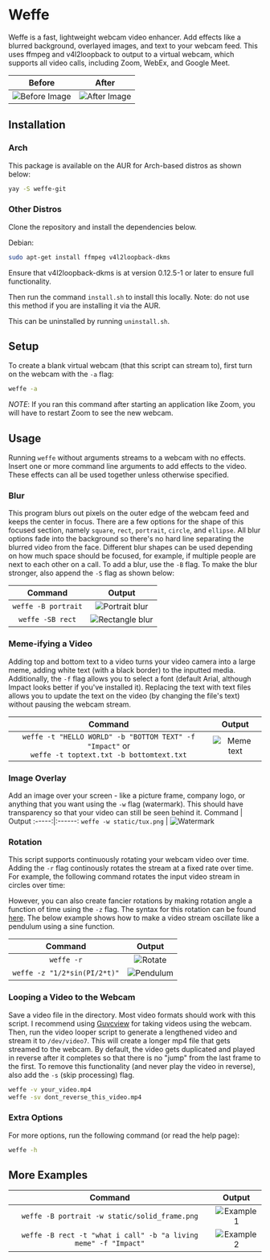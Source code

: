 # Weffe

Weffe is a fast, lightweight webcam video enhancer. Add effects like a blurred background, overlayed images, and text to your webcam feed. This uses ffmpeg and v4l2loopback to output to a virtual webcam, which supports all video calls, including Zoom, WebEx, and Google Meet.

Before | After
:-----:|:------:
![Before Image](demo/no_effect.png) | ![After Image](demo/example_1.png)

## Installation

### Arch
This package is available on the AUR for Arch-based distros as shown below:
```sh
yay -S weffe-git
```

### Other Distros
Clone the repository and install the dependencies below.

Debian:
```sh
sudo apt-get install ffmpeg v4l2loopback-dkms
```

Ensure that v4l2loopback-dkms is at version 0.12.5-1 or later to ensure full functionality.

Then run the command `install.sh` to install this locally.
Note: do not use this method if you are installing it via the AUR.

This can be uninstalled by running `uninstall.sh`.

## Setup

To create a blank virtual webcam (that this script can stream to), first turn on the webcam with the `-a` flag:
```sh
weffe -a
```
_NOTE_: If you ran this command after starting an application like Zoom, you will have to restart Zoom to see the new webcam.

## Usage

Running `weffe` without arguments streams to a webcam with no effects. Insert one or more command line arguments to add effects to the video. These effects can all be used together unless otherwise specified.

### Blur

This program blurs out pixels on the outer edge of the webcam feed and keeps the center in focus. There are a few options for the shape of this focused section, namely `square`, `rect`, `portrait`, `circle`, and `ellipse`. All blur options fade into the background so there's no hard line separating the blurred video from the face. Different blur shapes can be used depending on how much space should be focused, for example, if multiple people are next to each other on a call. To add a blur, use the `-B` flag. To make the blur stronger, also append the `-S` flag as shown below:

Command | Output
:-----:|:------:
`weffe -B portrait` | ![Portrait blur](demo/blur_portrait.png)
`weffe -SB rect` | ![Rectangle blur](demo/blur_strong_rect.png)

### Meme-ifying a Video

Adding top and bottom text to a video turns your video camera into a large meme, adding white text (with a black border) to the inputted media. Additionally, the `-f` flag allows you to select a font (default Arial, although Impact looks better if you've installed it). Replacing the text with text files allows you to update the text on the video (by changing the file's text) without pausing the webcam stream.

Command | Output
:-----:|:------:
`weffe -t "HELLO WORLD" -b "BOTTOM TEXT" -f "Impact"` or <br /> `weffe -t toptext.txt -b bottomtext.txt` | ![Meme text](demo/meme_text.png)

### Image Overlay

Add an image over your screen - like a picture frame, company logo, or anything that you want using the `-w` flag (watermark). This should have transparency so that your video can still be seen behind it.
Command | Output
:-----:|:------:
`weffe -w static/tux.png` | ![Watermark](demo/with_tux.png)

### Rotation

This script supports continuously rotating your webcam video over time. Adding the `-r` flag continously rotates the stream at a fixed rate over time. For example, the following command rotates the input video stream in circles over time:

However, you can also create fancier rotations by making rotation angle a function of time using the `-z` flag. The syntax for this rotation can be found [here](https://ffmpeg.org/ffmpeg-all.html#Examples-136). The below example shows how to make a video stream oscillate like a pendulum using a sine function.

Command | Output
:-----:|:------:
`weffe -r` | ![Rotate](demo/rotate.png)
`weffe -z "1/2*sin(PI/2*t)"` | ![Pendulum](demo/pendulum.png)


### Looping a Video to the Webcam

Save a video file in the directory. Most video formats should work with this script. I recommend using [Guvcview](http://guvcview.sourceforge.net/) for taking videos using the webcam.  
Then, run the video looper script to generate a lengthened video and stream it to `/dev/video7`. This will create a longer mp4 file that gets streamed to the webcam. By default, the video gets duplicated and played in reverse after it completes so that there is no "jump" from the last frame to the first. To remove this functionality (and never play the video in reverse), also add the `-s` (skip processing) flag.
```sh
weffe -v your_video.mp4
weffe -sv dont_reverse_this_video.mp4
```

### Extra Options

For more options, run the following command (or read the help page):
```sh
weffe -h
```

## More Examples

Command | Output
:-----:|:------:
`weffe -B portrait -w static/solid_frame.png` | ![Example 1](demo/example_1.png)
`weffe -B rect -t "what i call" -b "a living meme" -f "Impact"` | ![Example 2](demo/example_2.png)
